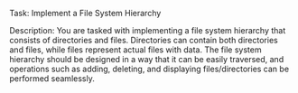 Task: Implement a File System Hierarchy

Description:
You are tasked with implementing a file system hierarchy that consists of directories and files. Directories can contain both directories and files, while files represent actual files with data. The file system hierarchy should be designed in a way that it can be easily traversed, and operations such as adding, deleting, and displaying files/directories can be performed seamlessly.
